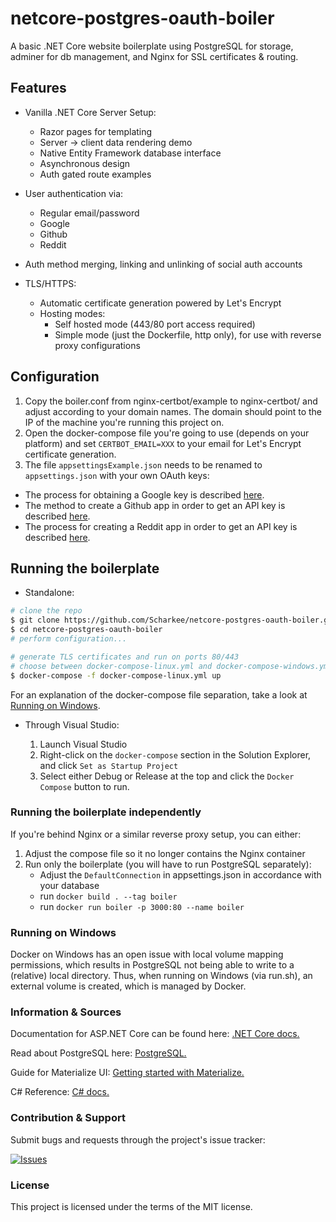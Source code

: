# netcore-postgres-oauth-boiler

A basic .NET Core website boilerplate using PostgreSQL for storage, adminer for db management, and Nginx for SSL certificates & routing.

<!-- [Demo website.](https://netcore.demos.mtr.lt) -->

## Features

-   Vanilla .NET Core Server Setup:

    -   Razor pages for templating
    -   Server -> client data rendering demo
    -   Native Entity Framework database interface
    -   Asynchronous design
    -   Auth gated route examples

-   User authentication via:

    -   Regular email/password
    -   Google
    -   Github
    -   Reddit

-   Auth method merging, linking and unlinking of social auth accounts
-   TLS/HTTPS:
    -   Automatic certificate generation powered by Let's Encrypt
    -   Hosting modes:
        -   Self hosted mode (443/80 port access required)
        -   Simple mode (just the Dockerfile, http only), for use with reverse proxy configurations

## Configuration

1.  Copy the boiler.conf from nginx-certbot/example to nginx-certbot/ and adjust according to your domain names. The domain should point to the IP of the machine you're running this project on.
2.  Open the docker-compose file you're going to use (depends on your platform) and set `CERTBOT_EMAIL=XXX` to your email for Let's Encrypt certificate generation.
3.  The file `appsettingsExample.json` needs to be renamed to `appsettings.json` with your own OAuth keys:

-   The process for obtaining a Google key is described [here](https://developers.google.com/identity/protocols/OAuth2).
-   The method to create a Github app in order to get an API key is described [here](https://developer.github.com/apps/building-oauth-apps/creating-an-oauth-app/).
-   The process for creating a Reddit app in order to get an API key is described [here](https://github.com/reddit-archive/reddit/wiki/OAuth2#getting-started).

## Running the boilerplate

-   Standalone:

```bash
# clone the repo
$ git clone https://github.com/Scharkee/netcore-postgres-oauth-boiler.git
$ cd netcore-postgres-oauth-boiler
# perform configuration...

# generate TLS certificates and run on ports 80/443
# choose between docker-compose-linux.yml and docker-compose-windows.yml
$ docker-compose -f docker-compose-linux.yml up
```

For an explanation of the docker-compose file separation, take a look at [Running on Windows](#running-on-windows).

-   Through Visual Studio:

    1. Launch Visual Studio
    2. Right-click on the `docker-compose` section in the Solution Explorer, and click `Set as Startup Project`
    3. Select either Debug or Release at the top and click the `Docker Compose` button to run.

### Running the boilerplate independently

If you're behind Nginx or a similar reverse proxy setup, you can either:

1. Adjust the compose file so it no longer contains the Nginx container
2. Run only the boilerplate (you will have to run PostgreSQL separately):
    - Adjust the `DefaultConnection` in appsettings.json in accordance with your database
    - run `docker build . --tag boiler`
    - run `docker run boiler -p 3000:80 --name boiler`

### Running on Windows

Docker on Windows has an open issue with local volume mapping permissions, which results in PostgreSQL not being able to write to a (relative) local directory. Thus, when running on Windows (via run.sh), an external volume is created, which is managed by Docker.

### Information & Sources

Documentation for ASP.NET Core can be found here: [.NET Core docs.](https://docs.microsoft.com/aspnet/core)

Read about PostgreSQL here: [PostgreSQL.](https://www.postgresql.org/docs/12/tutorial-start.html)

Guide for Materialize UI: [Getting started with Materialize.](https://materializecss.com/getting-started.html)

C# Reference: [C# docs.](https://docs.microsoft.com/en-us/dotnet/csharp/)

### Contribution & Support

Submit bugs and requests through the project's issue tracker:

[![Issues](http://img.shields.io/github/issues/Scharkee/netcore-postgres-oauth-boiler.svg)](https://github.com/Scharkee/netcore-postgres-oauth-boiler/issues)

### License

This project is licensed under the terms of the MIT license.
